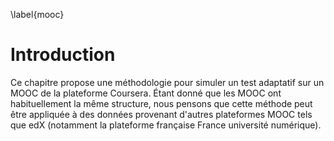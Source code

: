 \label{mooc}

# Introduction

Ce chapitre propose une méthodologie pour simuler un test adaptatif sur un MOOC de la plateforme Coursera. Étant donné que les MOOC ont habituellement la même structure, nous pensons que cette méthode peut être appliquée à des données provenant d'autres plateformes MOOC tels que edX (notamment la plateforme française France université numérique).
